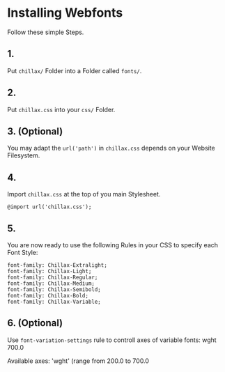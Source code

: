 # Installing Webfonts

Follow these simple Steps.

## 1.

Put `chillax/` Folder into a Folder called `fonts/`.

## 2.

Put `chillax.css` into your `css/` Folder.

## 3. (Optional)

You may adapt the `url('path')` in `chillax.css` depends on your Website Filesystem.

## 4.

Import `chillax.css` at the top of you main Stylesheet.

```
@import url('chillax.css');
```

## 5.

You are now ready to use the following Rules in your CSS to specify each Font Style:

```
font-family: Chillax-Extralight;
font-family: Chillax-Light;
font-family: Chillax-Regular;
font-family: Chillax-Medium;
font-family: Chillax-Semibold;
font-family: Chillax-Bold;
font-family: Chillax-Variable;

```

## 6. (Optional)

Use `font-variation-settings` rule to controll axes of variable fonts:
wght 700.0

Available axes:
'wght' (range from 200.0 to 700.0
